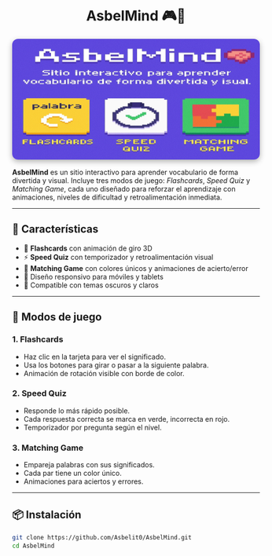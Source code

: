 <h1 align="center">AsbelMind 🎮🧠</h1>

<div align="center">
  <img 
    src="assets/Banner.png" 
    alt="AsbelMind Banner" 
    style="border-radius: 12px; box-shadow: 0 4px 12px rgba(0,0,0,0.3); transition: transform 0.3s ease;">
</div>

<style>
  img:hover {
    transform: scale(1.05);
  }
</style>


**AsbelMind** es un sitio interactivo para aprender vocabulario de forma divertida y visual. Incluye tres modos de juego: *Flashcards*, *Speed Quiz* y *Matching Game*, cada uno diseñado para reforzar el aprendizaje con animaciones, niveles de dificultad y retroalimentación inmediata.

---

## 🚀 Características

- 🎴 **Flashcards** con animación de giro 3D
- ⚡ **Speed Quiz** con temporizador y retroalimentación visual
- 🔗 **Matching Game** con colores únicos y animaciones de acierto/error
- 📱 Diseño responsivo para móviles y tablets
- 🎨 Compatible con temas oscuros y claros

---

## 🧩 Modos de juego

### 1. Flashcards
- Haz clic en la tarjeta para ver el significado.
- Usa los botones para girar o pasar a la siguiente palabra.
- Animación de rotación visible con borde de color.

### 2. Speed Quiz
- Responde lo más rápido posible.
- Cada respuesta correcta se marca en verde, incorrecta en rojo.
- Temporizador por pregunta según el nivel.

### 3. Matching Game
- Empareja palabras con sus significados.
- Cada par tiene un color único.
- Animaciones para aciertos y errores.

---

## 📦 Instalación

```bash
git clone https://github.com/Asbelit0/AsbelMind.git
cd AsbelMind
